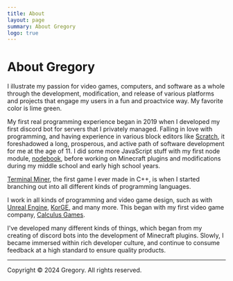```yaml
---
title: About
layout: page
summary: About Gregory
logo: true
---
```


# About Gregory

I illustrate my passion for video games, computers, 
and software as a whole through the development, modification, 
and release of various platforms and projects that engage my users 
in a fun and proactvice way. My favorite color is lime green.

My first real programming experience began in 2019 when I developed my first discord bot for servers that I privately managed. Falling in love with programming, and having experience in various block editors like [Scratch](https://scratch.mit.edu), it foreshadowed a long, prosperous, and active path of software development for me at the age of 11. I did some more JavaScript stuff with my first node module, [nodebook](https://nodebook.js.org), before working on Minecraft plugins and modifications during my middle school and early high school years. 

[Terminal Miner](https://github.com/gmitch215/Terminal-Miner), the first  game I ever made in C++, is when I started branching out into all different kinds of programming languages.

I work in all kinds of programming and video game design, such as with [Unreal Engine](https://unrealengine.com), [KorGE](https://korge.org), and many more. This began with my first video game company, [Calculus Games](https://calcugames.xyz).

I've developed many different kinds of things, which began from my creating of discord bots into the development of Minecraft plugins. Slowly, I became immersed within rich developer culture, and continue to consume feedback at a high standard to ensure quality products.

---

Copyright © 2024 Gregory. All rights reserved.

